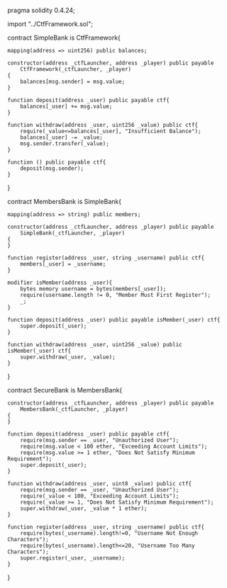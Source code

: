 pragma solidity 0.4.24;

import "../CtfFramework.sol";

contract SimpleBank is CtfFramework{

    mapping(address => uint256) public balances;

    constructor(address _ctfLauncher, address _player) public payable
        CtfFramework(_ctfLauncher, _player)
    {
        balances[msg.sender] = msg.value;
    }

    function deposit(address _user) public payable ctf{
        balances[_user] += msg.value;
    }

    function withdraw(address _user, uint256 _value) public ctf{
        require(_value<=balances[_user], "Insufficient Balance");
        balances[_user] -= _value;
        msg.sender.transfer(_value);
    }

    function () public payable ctf{
        deposit(msg.sender);
    }

}

contract MembersBank is SimpleBank{

    mapping(address => string) public members;

    constructor(address _ctfLauncher, address _player) public payable
        SimpleBank(_ctfLauncher, _player)
    {
    }

    function register(address _user, string _username) public ctf{
        members[_user] = _username;
    }

    modifier isMember(address _user){
        bytes memory username = bytes(members[_user]);
        require(username.length != 0, "Member Must First Register");
        _;
    }

    function deposit(address _user) public payable isMember(_user) ctf{
        super.deposit(_user);
    }

    function withdraw(address _user, uint256 _value) public isMember(_user) ctf{
        super.withdraw(_user, _value);
    }

}

contract SecureBank is MembersBank{

    constructor(address _ctfLauncher, address _player) public payable
        MembersBank(_ctfLauncher, _player)
    {
    }

    function deposit(address _user) public payable ctf{
        require(msg.sender == _user, "Unauthorized User");
        require(msg.value < 100 ether, "Exceeding Account Limits");
        require(msg.value >= 1 ether, "Does Not Satisfy Minimum Requirement");
        super.deposit(_user);
    }

    function withdraw(address _user, uint8 _value) public ctf{
        require(msg.sender == _user, "Unauthorized User");
        require(_value < 100, "Exceeding Account Limits");
        require(_value >= 1, "Does Not Satisfy Minimum Requirement");
        super.withdraw(_user, _value * 1 ether);
    }

    function register(address _user, string _username) public ctf{
        require(bytes(_username).length!=0, "Username Not Enough Characters");
        require(bytes(_username).length<=20, "Username Too Many Characters");
        super.register(_user, _username);
    }
}
